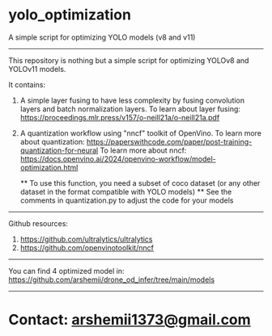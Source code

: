 # yolo_optimization
A simple script for optimizing YOLO models (v8 and v11)


--------------------------------
This repository is nothing but a simple script for optimizing YOLOv8 and YOLOv11 models.

It contains:
1. A simple layer fusing to have less complexity by fusing convolution layers and batch normalization layers.
   To learn about layer fusing:          https://proceedings.mlr.press/v157/o-neill21a/o-neill21a.pdf
2. A quantization workflow using "nncf" toolkit of OpenVino.
   To learn more about quantization:     https://paperswithcode.com/paper/post-training-quantization-for-neural
   To learn more about nncf:             https://docs.openvino.ai/2024/openvino-workflow/model-optimization.html

   ** To use this function, you need a subset of coco dataset (or any other dataset in the format compatible with YOLO models)
   ** See the comments in quantization.py to adjust the code for your models
--------------------------------
Github resources:
1. https://github.com/ultralytics/ultralytics
2. https://github.com/openvinotoolkit/nncf
--------------------------------
You can find 4 optimized model in:
   https://github.com/arshemii/drone_od_infer/tree/main/models

--------------------------------
# Contact: arshemii1373@gmail.com
